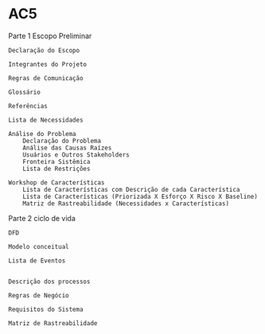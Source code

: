 # AC5

Parte 1
	Escopo Preliminar
	
	Declaração do Escopo
	
	Integrantes do Projeto
	
	Regras de Comunicação
	
	Glossário
	
	Referências
	
	Lista de Necessidades
	
	Análise do Problema
		Declaração do Problema
		Análise das Causas Raízes
		Usuários e Outros Stakeholders
		Fronteira Sistêmica
		Lista de Restrições
	
	Workshop de Características
		Lista de Características com Descrição de cada Característica
		Lista de Características (Priorizada X Esforço X Risco X Baseline)
		Matriz de Rastreabilidade (Necessidades x Características)



Parte 2
	ciclo de vida
	
	DFD
	
	Modelo conceitual
	
	Lista de Eventos
	
	
	Descrição dos processos
	
	Regras de Negócio
	
	Requisitos do Sistema
	
	Matriz de Rastreabilidade

